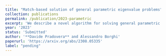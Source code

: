 ```yaml
---
title: "Match-based solution of general parametric eigenvalue problems"
collection: publications
permalink: /publication/2023-parametric
excerpt: 'We describe a novel algorithm for solving general parametric (nonlinear) eigenvalue problems. Our method has two steps: first, high-accuracy solutions of non-parametric versions of the problem are gathered at some values of the parameters; these are then combined to obtain global approximations of the parametric eigenvalues. To gather the non-parametric data, we use non-intrusive contour-integration-based methods, which, however, cannot track eigenvalues that migrate into/out of the contour as the parameter changes. Special strategies are described for performing the combination-over-parameter step despite having only partial information on such &quot;migrating&quot; eigenvalues. Moreover, we dedicate a special focus to the approximation of eigenvalues that undergo bifurcations. Finally, we propose an adaptive strategy that allows one to effectively apply our method even without any a priori information on the behavior of the sought-after eigenvalues. Numerical tests are performed, showing that our algorithm can achieve remarkably high approximation accuracy.'
year: '2023'
status: 'Submitted'
author: '**Davide Pradovera** and Alessandro Borghi'
paperurl: 'https://arxiv.org/abs/2308.05335'
label: "pending"
---
```


